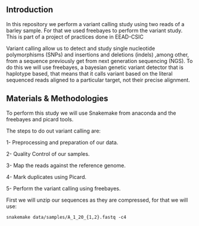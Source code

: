 ## Introduction

In this repository we perform a variant calling study using two reads of a barley sample. For that we used freebayes to perform the variant study. 
This is part of a project of practices done in EEAD-CSIC 

Variant calling allow us to detect and study single nucleotide polymorphisms (SNPs) and insertions and deletions (indels) ,among other, from a sequence previously get from next generation sequencing (NGS). To do this we will use freebayes, a bayesian genetic variant detector that is haplotype based, that means that it calls variant based on the literal sequenced reads aligned to a particular target, not their precise alignment.

## Materials & Methodologies
To perform this study we will use Snakemake from anaconda and the freebayes and picard tools.

The steps to do out variant calling are:

  1- Preprocessing and preparation of our data.

  2- Quality Control of our samples.

  3- Map the reads against the reference genome.
  
  4- Mark duplicates using Picard.

  5- Perform the variant calling using freebayes. 

First we will unzip our sequences as they are compressed, for that we will use:
   ```
  snakemake data/samples/A_1_20_{1,2}.fastq -c4
  ```



